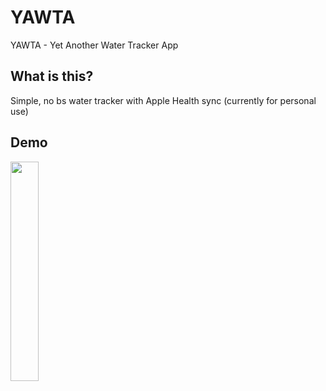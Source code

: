 YAWTA
===============

YAWTA - Yet Another Water Tracker App

What is this?
-------------

Simple, no bs water tracker with Apple Health sync 
(currently for personal use)

Demo
----

<image src="/demo.gif" width="30%" height="30%">
